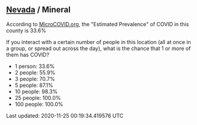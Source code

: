 
## [Nevada](/united-states/nevada) / Mineral

According to [MicroCOVID.org](http://microcovid.org),
the "Estimated Prevalence" of COVID in this county is 33.6%

If you interact with a certain number of people in this location
(all at once in a group, or spread out across the day), what is the chance that
1 or more of them has COVID?

- 1 person: 33.6%
- 2 people: 55.9%
- 3 people: 70.7%
- 5 people: 87.1%
- 10 people: 98.3%
- 25 people: 100.0%
- 100 people: 100.0%

Last updated: 2020-11-25 00:19:34.419576 UTC
